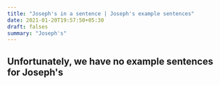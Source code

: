 ```yaml
---
title: "Joseph's in a sentence | Joseph's example sentences"
date: 2021-01-20T19:57:50+05:30
draft: falses
summary: "Joseph's"
---
```

## Unfortunately, we have no example sentences for Joseph's                 
